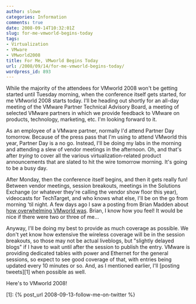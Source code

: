 ```yaml
---
author: slowe
categories: Information
comments: true
date: 2008-09-14T10:32:01Z
slug: for-me-vmworld-begins-today
tags:
- Virtualization
- VMware
- VMworld2008
title: For Me, VMworld Begins Today
url: /2008/09/14/for-me-vmworld-begins-today/
wordpress_id: 893
---
```


While the majority of the attendees for VMworld 2008 won't be getting started until Tuesday morning, when the conference itself gets started, for me VMworld 2008 starts today. I'll be heading out shortly for an all-day meeting of the VMware Partner Technical Advisory Board, a meeting of selected VMware partners in which we provide feedback to VMware on products, technology, marketing, etc. I'm looking forward to it.

As an employee of a VMware partner, normally I'd attend Partner Day tomorrow. Because of the press pass that I'm using to attend VMworld this year, Partner Day is a no go. Instead, I'll be doing my labs in the morning and attending a slew of vendor meetings in the afternoon. Oh, and that's after _trying_ to cover all the various virtualization-related product announcements that are slated to hit the wire tomorrow morning. It's going to be a busy day.

After Monday, then the conference itself begins, and then it gets really fun! Between vendor meetings, session breakouts, meetings in the Solutions Exchange (or whatever they're calling the vendor show floor this year), videocasts for TechTarget, and who knows what else, I'll be on the go from morning 'til night. A few days ago I saw a posting from Brian Madden about [how overwhelming VMworld was](http://www.brianmadden.com/blog/BrianMadden/Holy-Moly-VMworld-is-so-huge-I-want-to-cry-And-not-in-a-good-way). Brian, I know how you feel! It would be nice if there were two or three of me...

Anyway, I'll be doing my best to provide as much coverage as possible. We don't yet know how extensive the wireless coverage will be in the session breakouts, so those may not be actual liveblogs, but "slightly delayed blogs" if I have to wait until after the session to publish the entry. VMware is providing dedicated tables with power and Ethernet for the general sessions, so expect to see good coverage of that, with entries being updated every 10 minutes or so. And, as I mentioned earlier, I'll [posting tweets][1] when possible as well.

Here's to VMworld 2008!

[1]: {% post_url 2008-09-13-follow-me-on-twitter %}
